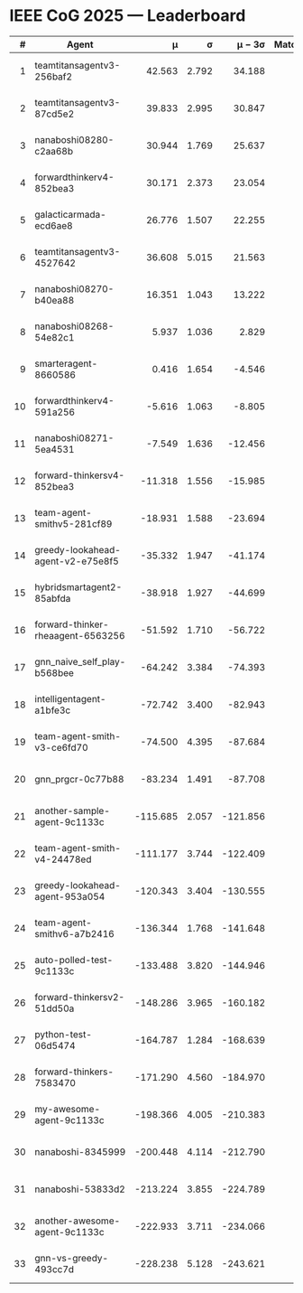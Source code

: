 # IEEE CoG 2025 — Leaderboard

| # | Agent | μ | σ | μ − 3σ | Matches | Updated |
|---:|---|---:|---:|---:|---:|---|
| 1 | teamtitansagentv3-256baf2 | 42.563 | 2.792 | 34.188 | 420 | 2025-09-01 00:07 |
| 2 | teamtitansagentv3-87cd5e2 | 39.833 | 2.995 | 30.847 | 380 | 2025-09-01 00:07 |
| 3 | nanaboshi08280-c2aa68b | 30.944 | 1.769 | 25.637 | 520 | 2025-09-01 00:07 |
| 4 | forwardthinkerv4-852bea3 | 30.171 | 2.373 | 23.054 | 406 | 2025-09-01 00:07 |
| 5 | galacticarmada-ecd6ae8 | 26.776 | 1.507 | 22.255 | 500 | 2025-09-01 00:07 |
| 6 | teamtitansagentv3-4527642 | 36.608 | 5.015 | 21.563 | 360 | 2025-09-01 00:07 |
| 7 | nanaboshi08270-b40ea88 | 16.351 | 1.043 | 13.222 | 380 | 2025-09-01 00:07 |
| 8 | nanaboshi08268-54e82c1 | 5.937 | 1.036 | 2.829 | 660 | 2025-09-01 00:07 |
| 9 | smarteragent-8660586 | 0.416 | 1.654 | -4.546 | 373 | 2025-09-01 00:07 |
| 10 | forwardthinkerv4-591a256 | -5.616 | 1.063 | -8.805 | 280 | 2025-09-01 00:07 |
| 11 | nanaboshi08271-5ea4531 | -7.549 | 1.636 | -12.456 | 400 | 2025-09-01 00:07 |
| 12 | forward-thinkersv4-852bea3 | -11.318 | 1.556 | -15.985 | 240 | 2025-09-01 00:07 |
| 13 | team-agent-smithv5-281cf89 | -18.931 | 1.588 | -23.694 | 540 | 2025-09-01 00:07 |
| 14 | greedy-lookahead-agent-v2-e75e8f5 | -35.332 | 1.947 | -41.174 | 500 | 2025-09-01 00:07 |
| 15 | hybridsmartagent2-85abfda | -38.918 | 1.927 | -44.699 | 397 | 2025-09-01 00:07 |
| 16 | forward-thinker-rheaagent-6563256 | -51.592 | 1.710 | -56.722 | 400 | 2025-09-01 00:07 |
| 17 | gnn_naive_self_play-b568bee | -64.242 | 3.384 | -74.393 | 220 | 2025-09-01 00:07 |
| 18 | intelligentagent-a1bfe3c | -72.742 | 3.400 | -82.943 | 384 | 2025-09-01 00:07 |
| 19 | team-agent-smith-v3-ce6fd70 | -74.500 | 4.395 | -87.684 | 340 | 2025-09-01 00:07 |
| 20 | gnn_prgcr-0c77b88 | -83.234 | 1.491 | -87.708 | 520 | 2025-09-01 00:07 |
| 21 | another-sample-agent-9c1133c | -115.685 | 2.057 | -121.856 | 380 | 2025-09-01 00:07 |
| 22 | team-agent-smith-v4-24478ed | -111.177 | 3.744 | -122.409 | 400 | 2025-09-01 00:07 |
| 23 | greedy-lookahead-agent-953a054 | -120.343 | 3.404 | -130.555 | 440 | 2025-09-01 00:07 |
| 24 | team-agent-smithv6-a7b2416 | -136.344 | 1.768 | -141.648 | 440 | 2025-09-01 00:07 |
| 25 | auto-polled-test-9c1133c | -133.488 | 3.820 | -144.946 | 620 | 2025-09-01 00:07 |
| 26 | forward-thinkersv2-51dd50a | -148.286 | 3.965 | -160.182 | 260 | 2025-09-01 00:07 |
| 27 | python-test-06d5474 | -164.787 | 1.284 | -168.639 | 320 | 2025-09-01 00:07 |
| 28 | forward-thinkers-7583470 | -171.290 | 4.560 | -184.970 | 420 | 2025-09-01 00:07 |
| 29 | my-awesome-agent-9c1133c | -198.366 | 4.005 | -210.383 | 480 | 2025-09-01 00:07 |
| 30 | nanaboshi-8345999 | -200.448 | 4.114 | -212.790 | 340 | 2025-09-01 00:07 |
| 31 | nanaboshi-53833d2 | -213.224 | 3.855 | -224.789 | 420 | 2025-09-01 00:07 |
| 32 | another-awesome-agent-9c1133c | -222.933 | 3.711 | -234.066 | 580 | 2025-09-01 00:07 |
| 33 | gnn-vs-greedy-493cc7d | -228.238 | 5.128 | -243.621 | 500 | 2025-09-01 00:07 |
